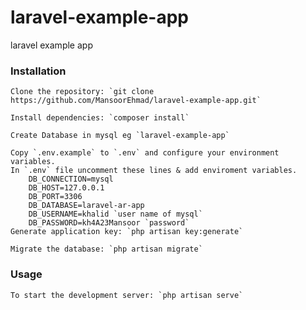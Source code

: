 # laravel-example-app
laravel example app 
### Installation
    Clone the repository: `git clone https://github.com/MansoorEhmad/laravel-example-app.git`
    
    Install dependencies: `composer install`
    
    Create Database in mysql eg `laravel-example-app`
    
    Copy `.env.example` to `.env` and configure your environment variables.
    In `.env` file uncomment these lines & add enviroment variables.
        DB_CONNECTION=mysql
        DB_HOST=127.0.0.1
        DB_PORT=3306
        DB_DATABASE=laravel-ar-app
        DB_USERNAME=khalid `user name of mysql`
        DB_PASSWORD=kh4A23Mansoor `password`
    Generate application key: `php artisan key:generate`
        
    Migrate the database: `php artisan migrate`
### Usage
    To start the development server: `php artisan serve`